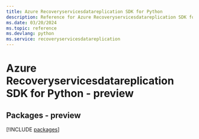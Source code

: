 ```yaml
---
title: Azure Recoveryservicesdatareplication SDK for Python
description: Reference for Azure Recoveryservicesdatareplication SDK for Python
ms.date: 03/20/2024
ms.topic: reference
ms.devlang: python
ms.service: recoveryservicesdatareplication
---
```

# Azure Recoveryservicesdatareplication SDK for Python - preview
## Packages - preview
[!INCLUDE [packages](recoveryservicesdatareplication-index.md)]